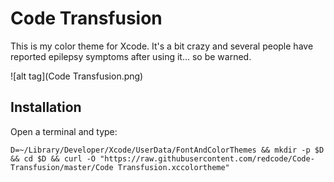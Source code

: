 # Code Transfusion
This is my color theme for Xcode. It's a bit crazy and several people have reported epilepsy symptoms after using it... so be warned.

![alt tag](Code Transfusion.png)

Installation
------------
Open a terminal and type:  
```
D=~/Library/Developer/Xcode/UserData/FontAndColorThemes && mkdir -p $D && cd $D && curl -O "https://raw.githubusercontent.com/redcode/Code-Transfusion/master/Code Transfusion.xccolortheme"
```

